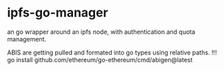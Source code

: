 # ipfs-go-manager

an go wrapper around an ipfs node, with authentication and quota management.


ABIS are getting pulled and formated into go types using relative paths. !!!
go install github.com/ethereum/go-ethereum/cmd/abigen@latest
